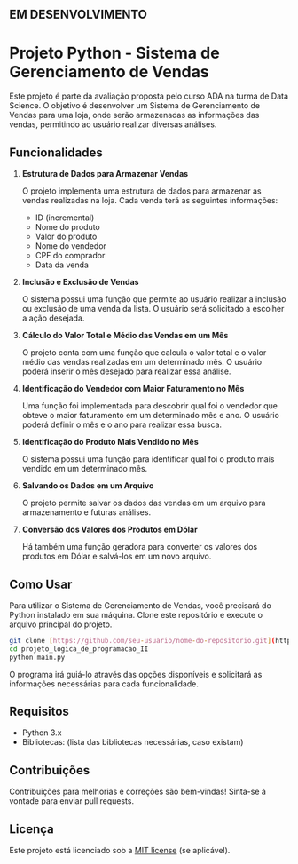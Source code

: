 ## EM DESENVOLVIMENTO

# Projeto Python - Sistema de Gerenciamento de Vendas

Este projeto é parte da avaliação proposta pelo curso ADA na turma de Data Science. O objetivo é desenvolver um Sistema de Gerenciamento de Vendas para uma loja, onde serão armazenadas as informações das vendas, permitindo ao usuário realizar diversas análises.

## Funcionalidades

1. **Estrutura de Dados para Armazenar Vendas**

   O projeto implementa uma estrutura de dados para armazenar as vendas realizadas na loja. Cada venda terá as seguintes informações:
   - ID (incremental)
   - Nome do produto
   - Valor do produto
   - Nome do vendedor
   - CPF do comprador
   - Data da venda

2. **Inclusão e Exclusão de Vendas**

   O sistema possui uma função que permite ao usuário realizar a inclusão ou exclusão de uma venda da lista. O usuário será solicitado a escolher a ação desejada.

3. **Cálculo do Valor Total e Médio das Vendas em um Mês**

   O projeto conta com uma função que calcula o valor total e o valor médio das vendas realizadas em um determinado mês. O usuário poderá inserir o mês desejado para realizar essa análise.

4. **Identificação do Vendedor com Maior Faturamento no Mês**

   Uma função foi implementada para descobrir qual foi o vendedor que obteve o maior faturamento em um determinado mês e ano. O usuário poderá definir o mês e o ano para realizar essa busca.

5. **Identificação do Produto Mais Vendido no Mês**

   O sistema possui uma função para identificar qual foi o produto mais vendido em um determinado mês.

6. **Salvando os Dados em um Arquivo**

   O projeto permite salvar os dados das vendas em um arquivo para armazenamento e futuras análises.

7. **Conversão dos Valores dos Produtos em Dólar**

   Há também uma função geradora para converter os valores dos produtos em Dólar e salvá-los em um novo arquivo.

## Como Usar

Para utilizar o Sistema de Gerenciamento de Vendas, você precisará do Python instalado em sua máquina. Clone este repositório e execute o arquivo principal do projeto.

```bash
git clone [https://github.com/seu-usuario/nome-do-repositorio.git](https://github.com/claraferreirabatista/projeto_logica_de_programacao_II.git)
cd projeto_logica_de_programacao_II
python main.py
```

O programa irá guiá-lo através das opções disponíveis e solicitará as informações necessárias para cada funcionalidade.

## Requisitos

- Python 3.x
- Bibliotecas: (lista das bibliotecas necessárias, caso existam)

## Contribuições

Contribuições para melhorias e correções são bem-vindas! Sinta-se à vontade para enviar pull requests.

## Licença

Este projeto está licenciado sob a [MIT license](LINCENSE) (se aplicável).

